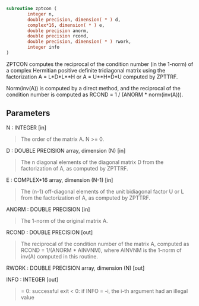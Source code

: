 ```fortran
subroutine zptcon (
        integer n,
        double precision, dimension( * ) d,
        complex*16, dimension( * ) e,
        double precision anorm,
        double precision rcond,
        double precision, dimension( * ) rwork,
        integer info
)
```

ZPTCON computes the reciprocal of the condition number (in the
1-norm) of a complex Hermitian positive definite tridiagonal matrix
using the factorization A = L\*D\*L\*\*H or A = U\*\*H\*D\*U computed by
ZPTTRF.

Norm(inv(A)) is computed by a direct method, and the reciprocal of
the condition number is computed as
RCOND = 1 / (ANORM \* norm(inv(A))).

## Parameters
N : INTEGER [in]
> The order of the matrix A.  N >= 0.

D : DOUBLE PRECISION array, dimension (N) [in]
> The n diagonal elements of the diagonal matrix D from the
> factorization of A, as computed by ZPTTRF.

E : COMPLEX\*16 array, dimension (N-1) [in]
> The (n-1) off-diagonal elements of the unit bidiagonal factor
> U or L from the factorization of A, as computed by ZPTTRF.

ANORM : DOUBLE PRECISION [in]
> The 1-norm of the original matrix A.

RCOND : DOUBLE PRECISION [out]
> The reciprocal of the condition number of the matrix A,
> computed as RCOND = 1/(ANORM \* AINVNM), where AINVNM is the
> 1-norm of inv(A) computed in this routine.

RWORK : DOUBLE PRECISION array, dimension (N) [out]

INFO : INTEGER [out]
> = 0:  successful exit
> < 0:  if INFO = -i, the i-th argument had an illegal value
